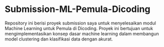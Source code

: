 # Submission-ML-Pemula-Dicoding
Repository ini berisi proyek submission saya untuk menyelesaikan modul Machine Learning untuk Pemula di Dicoding. Proyek ini bertujuan untuk mengimplementasikan konsep dasar machine learning dalam membangun model clustering dan klasifikasi data dengan akurat.
